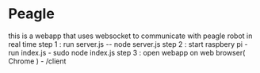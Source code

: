 # Peagle
this is a webapp that uses websocket to communicate with peagle robot in real time
step 1 : run server.js  -- node server.js
step 2 : start raspbery pi - run index.js - sudo node index.js
step 3 : open webapp on web browser( Chrome ) - <Server IP Address or domain name>/client
  
